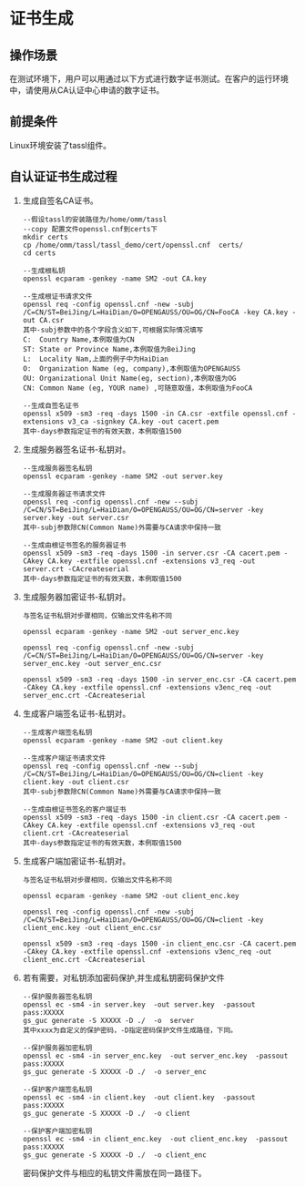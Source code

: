 # 证书生成<a name="ZH-CN_TOPIC_0289900216"></a>

## 操作场景<a name="zh-cn_topic_0283137709_zh-cn_topic_0237121096_zh-cn_topic_0059777789_section10143135711718"></a>

在测试环境下，用户可以用通过以下方式进行数字证书测试。在客户的运行环境中，请使用从CA认证中心申请的数字证书。

## 前提条件<a name="zh-cn_topic_0283137709_zh-cn_topic_0237121096_zh-cn_topic_0059777789_section3301099010243"></a>

Linux环境安装了tassl组件。

## 自认证证书生成过程<a name="zh-cn_topic_0283137709_zh-cn_topic_0237121096_zh-cn_topic_0059777789_section2972238310327"></a>

1.  生成自签名CA证书。
    ```
    --假设tassl的安装路径为/home/omm/tassl
    --copy 配置文件openssl.cnf到certs下
    mkdir certs
    cp /home/omm/tassl/tassl_demo/cert/openssl.cnf  certs/
    cd certs

    --生成根私钥
    openssl ecparam -genkey -name SM2 -out CA.key

    --生成根证书请求文件
    openssl req -config openssl.cnf -new -subj /C=CN/ST=BeiJing/L=HaiDian/O=OPENGAUSS/OU=OG/CN=FooCA -key CA.key -out CA.csr
    其中-subj参数中的各个字段含义如下,可根据实际情况填写
    C:  Country Name,本例取值为CN
    ST: State or Province Name,本例取值为BeiJing
    L:  Locality Nam,上面的例子中为HaiDian
    O:  Organization Name (eg, company),本例取值为OPENGAUSS
    OU: Organizational Unit Name(eg, section),本例取值为OG
    CN: Common Name (eg, YOUR name) ,可随意取值，本例取值为FooCA
    
    --生成自签名证书
    openssl x509 -sm3 -req -days 1500 -in CA.csr -extfile openssl.cnf -extensions v3_ca -signkey CA.key -out cacert.pem
    其中-days参数指定证书的有效天数，本例取值1500
    ```

2.  生成服务器签名证书-私钥对。

    ```
    --生成服务器签名私钥
    openssl ecparam -genkey -name SM2 -out server.key

    --生成服务器证书请求文件
    openssl req -config openssl.cnf -new --subj /C=CN/ST=BeiJing/L=HaiDian/O=OPENGAUSS/OU=OG/CN=server -key server.key -out server.csr
    其中-subj参数除CN(Common Name)外需要与CA请求中保持一致

    --生成由根证书签名的服务器证书
    openssl x509 -sm3 -req -days 1500 -in server.csr -CA cacert.pem -CAkey CA.key -extfile openssl.cnf -extensions v3_req -out server.crt -CAcreateserial
    其中-days参数指定证书的有效天数，本例取值1500
    ```

3.  生成服务器加密证书-私钥对。

    ```
    与签名证书私钥对步骤相同，仅输出文件名称不同

    openssl ecparam -genkey -name SM2 -out server_enc.key

    openssl req -config openssl.cnf -new -subj /C=CN/ST=BeiJing/L=HaiDian/O=OPENGAUSS/OU=OG/CN=server -key server_enc.key -out server_enc.csr

    openssl x509 -sm3 -req -days 1500 -in server_enc.csr -CA cacert.pem -CAkey CA.key -extfile openssl.cnf -extensions v3enc_req -out server_enc.crt -CAcreateserial
    ```


4.  生成客户端签名证书-私钥对。

    ```
    --生成客户端签名私钥
    openssl ecparam -genkey -name SM2 -out client.key

    --生成客户端证书请求文件
    openssl req -config openssl.cnf -new --subj /C=CN/ST=BeiJing/L=HaiDian/O=OPENGAUSS/OU=OG/CN=client -key client.key -out client.csr
    其中-subj参数除CN(Common Name)外需要与CA请求中保持一致

    --生成由根证书签名的客户端证书
    openssl x509 -sm3 -req -days 1500 -in client.csr -CA cacert.pem -CAkey CA.key -extfile openssl.cnf -extensions v3_req -out client.crt -CAcreateserial
    其中-days参数指定证书的有效天数，本例取值1500
    ```

5.  生成客户端加密证书-私钥对。

    ```
    与签名证书私钥对步骤相同，仅输出文件名称不同

    openssl ecparam -genkey -name SM2 -out client_enc.key

    openssl req -config openssl.cnf -new -subj /C=CN/ST=BeiJing/L=HaiDian/O=OPENGAUSS/OU=OG/CN=client -key client_enc.key -out client_enc.csr

    openssl x509 -sm3 -req -days 1500 -in client_enc.csr -CA cacert.pem -CAkey CA.key -extfile openssl.cnf -extensions v3enc_req -out client_enc.crt -CAcreateserial
    ```

6.  若有需要，对私钥添加密码保护,并生成私钥密码保护文件

    ```
    --保护服务器签名私钥
    openssl ec -sm4 -in server.key  -out server.key  -passout pass:XXXXX
    gs_guc generate -S XXXXX -D ./  -o  server
    其中xxxx为自定义的保护密码，-D指定密码保护文件生成路径，下同。

    --保护服务器加密私钥
    openssl ec -sm4 -in server_enc.key  -out server_enc.key  -passout pass:XXXXX
    gs_guc generate -S XXXXX -D ./  -o server_enc

    --保护客户端签名私钥
    openssl ec -sm4 -in client.key  -out client.key  -passout pass:XXXXX
    gs_guc generate -S XXXXX -D ./  -o client

    --保护客户端加密私钥
    openssl ec -sm4 -in client_enc.key  -out client_enc.key  -passout pass:XXXXX
    gs_guc generate -S XXXXX -D ./  -o client_enc
    ```
    密码保护文件与相应的私钥文件需放在同一路径下。
